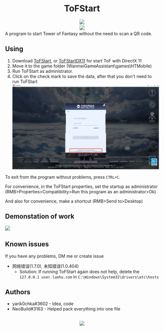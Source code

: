 <h1 align="center">ToFStart</h1>

<div align="center">
<a href="https://discord.gg/QvHWNxb6pH">
<img src="https://invidget.switchblade.xyz/QvHWNxb6pH?language=en"/>
</a> 
<br>
<img src="https://img.shields.io/github/downloads/yarik0chka/ToFStart/total.svg"/>
<br>
</div>
A program to start Tower of Fantasy without the need to scan a QR code.

## Using

1. Download [ToFStart](https://github.com/yarik0chka/ToFStart/releases/latest/download/ToFStart.exe), or [ToFStartDX11](https://github.com/yarik0chka/ToFStart/releases/latest/download/ToFStartDX11.exe) for start ToF with DirectX 11
2. Move it to the game folder (WanmeiGameAssistant\games\HTMobile)
3. Run ToFStart as administrator.
4. Click on the check mark to save the data, after that you don't need to run ToFStart
![](/WmgpMobileGame.png?raw=true)

To exit from the program without problems, press `CTRL+C`.

For convenience, in the ToFStart properties, set the startup as administrator (RMB>Properties>Compatibility>Run this program as an administrator>Ok)

And also for convenience, make a shortcut (RMB>Send to>Desktop)
## Demonstation of work

[![](https://i.ytimg.com/vi/12baQ9mzK-w/maxresdefault.jpg)](https://www.youtube.com/watch?v=12baQ9mzK-w)

## Known issues
If you have any problems, DM me or create issue
- 网络错误(1.7.0), 未知错误(1.0.404)
  - Solution: If running ToFStart again does not help, delete the `127.0.0.1 user.laohu.com` in `C:\Windows\System32\drivers\etc\hosts`

## Authors

- yarik0chka#3602 - Idea, code
- NeoBuild#3163 - Helped pack everything into one file

<br>
<div align="center">
<img src="https://count.getloli.com/get/@ToFStart?theme=moebooru-h"/>
</div>
